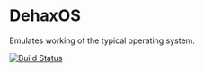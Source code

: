 # DehaxOS
Emulates working of the typical operating system.

[![Build Status](https://travis-ci.com/Dehax/DehaxOS.svg?token=EQ3SugH7u3nfzeHAfVmP&branch=master)](https://travis-ci.com/Dehax/DehaxOS)
